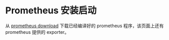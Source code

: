 # Prometheus 安装启动

从 [prometheus download][1] 下载已经编译好的 prometheus 程序，该页面上还有 prometheus 提供的 exporter。



[1]: https://prometheus.io/download/ "prometheus download"
